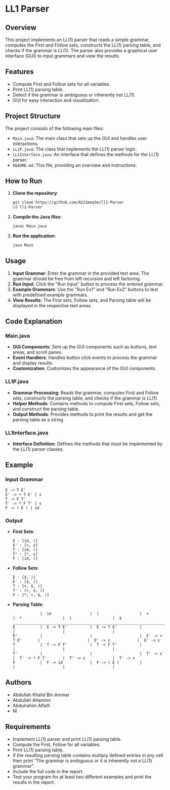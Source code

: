 # LL1 Parser

## Overview
This project implements an LL(1) parser that reads a simple grammar, computes the First and Follow sets, constructs the LL(1) parsing table, and checks if the grammar is LL(1). The parser also provides a graphical user interface (GUI) to input grammars and view the results.

## Features
- Compute First and Follow sets for all variables.
- Print LL(1) parsing table.
- Detect if the grammar is ambiguous or inherently not LL(1).
- GUI for easy interaction and visualization.

## Project Structure
The project consists of the following main files:
- `Main.java`: The main class that sets up the GUI and handles user interactions.
- `LL1P.java`: The class that implements the LL(1) parser logic.
- `LL1Interface.java`: An interface that defines the methods for the LL(1) parser.
- `README.md`: This file, providing an overview and instructions.

## How to Run
1. **Clone the repository**:
    ```sh
    git clone https://github.com/A222moq3e/ll1-Parser
    cd ll1-Parser
    ```

2. **Compile the Java files**:
    ```sh
    javac Main.java
    ```

3. **Run the application**:
    ```sh
    java Main
    ```

## Usage
1. **Input Grammar**: Enter the grammar in the provided text area. The grammar should be free from left recursion and left factoring.
2. **Run Input**: Click the "Run Input" button to process the entered grammar.
3. **Example Grammars**: Use the "Run Ex1" and "Run Ex2" buttons to test with predefined example grammars.
4. **View Results**: The First sets, Follow sets, and Parsing table will be displayed in the respective text areas.

## Code Explanation
### Main.java
- **GUI Components**: Sets up the GUI components such as buttons, text areas, and scroll panes.
- **Event Handlers**: Handles button click events to process the grammar and display results.
- **Customization**: Customizes the appearance of the GUI components.

### LL1P.java
- **Grammar Processing**: Reads the grammar, computes First and Follow sets, constructs the parsing table, and checks if the grammar is LL(1).
- **Helper Methods**: Contains methods to compute First sets, Follow sets, and construct the parsing table.
- **Output Methods**: Provides methods to print the results and get the parsing table as a string.

### LL1Interface.java
- **Interface Definition**: Defines the methods that must be implemented by the LL(1) parser classes.

## Example
### Input Grammar
```
E -> T E'
E' -> + T E' | ε
T -> F T'
T' -> * F T' | ε
F -> ( E ) | id
```

### Output
- **First Sets**:
    ```
    E : [id, (]
    E' : [+, ε]
    T : [id, (]
    T' : [*, ε]
    F : [id, (]
    ```

- **Follow Sets**:
    ```
    E : [$, )]
    E' : [$, )]
    T : [+, $, )]
    T' : [+, $, )]
    F : [*, +, $, )]
    ```

- **Parsing Table**:
    ```
                |  id                 |  (                  |  +                  |  *                  |  )                  |  $                  
    ________________________________________________________________________________________________________________________
    E           |  E -> T E'          |  E -> T E'          |                     |                     |                     |                     
    E'          |                     |                     |  E' -> + T E'       |                     |  E' -> ε            |  E' -> ε            
    T           |  T -> F T'          |  T -> F T'          |                     |                     |                     |                     
    T'          |                     |                     |  T' -> ε            |  T' -> * F T'       |  T' -> ε            |  T' -> ε            
    F           |  F -> id            |  F -> ( E )         |                     |                     |                     |                     
    ```

## Authors
- Abdullah Khalid Bin Ammar
- Abdullah Altamimi
- Abdulrahim Alfaifi
- M

## Requirements
- Implement LL(1) parser and print LL(1) parsing table.
- Compute the First, Follow for all variables.
- Print LL(1) parsing table.
- If the resulting parsing table contains multiply defined entries in any cell then print “The grammar is ambiguous or it is inherently not a LL(1) grammar”.
- Include the full code in the report.
- Test your program for at least two different examples and print the results in the report.
